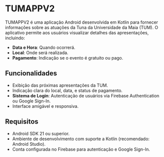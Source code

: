 # TUMAPPV2

TUMAPPV2 é uma aplicação Android desenvolvida em Kotlin para fornecer informações sobre as atuações da Tuna da Universidade da Maia (TUM).
O aplicativo permite aos usuários visualizar detalhes das apresentações, incluindo:

- **Data e Hora**: Quando ocorrerá.
- **Local**: Onde será realizada.
- **Pagamento**: Indicação se o evento é gratuito ou pago.

## Funcionalidades

- Exibição das próximas apresentações da TUM.
- Indicação clara do local, data, e status de pagamento.
- **Sistema de Login**: Autenticação de usuários via Firebase Authentication ou Google Sign-In.
- Interface amigável e responsiva.

## Requisitos

- Android SDK 21 ou superior.
- Ambiente de desenvolvimento com suporte a Kotlin (recomendado: Android Studio).
- Conta configurada no Firebase para autenticação e Google Sign-In.
